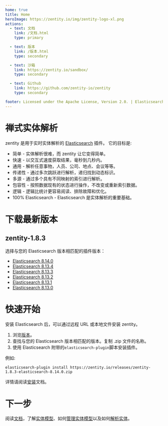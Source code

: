 ```yaml
---
home: true
title: Home
heroImage: https://zentity.io/img/zentity-logo-xl.png
actions:
  - text: 文档
    link: /文档.html
    type: primary

  - text: 版本
    link: /版本.html
    type: secondary

  - text: 沙箱
    link: https://zentity.io/sandbox/
    type: secondary

  - text: Github
    link: https://github.com/zentity-io/zentity
    type: secondary

footer: Licensed under the Apache License, Version 2.0. | Elasticsearch is a trademark of Elasticsearch BV.
---
```


# 禅式实体解析
zentity 是用于实时实体解析的 [Elasticsearch](https://www.elastic.co/elasticsearch) 插件。 它的目标是:

- 简单 - 实体解析很难，而 zentity 让它变得简单。
- 快速 - 以交互式速度获取结果，毫秒到几秒内。
- 通用 - 解析任意事物，人员、公司、地点、会议等等。
- 传递性 - 通过多次跳跃进行解析，递归找到动态标识。
- 多源 - 通过多个具有不同映射的索引进行解析。
- 包容性 - 按照数据现有的状态进行操作，不改变或重新索引数据。
- 逻辑 - 逻辑比统计更容易阅读、排除故障和优化。
- 100% Elasticsearch - Elasticsearch 是实体解析的重要基础。

# 下载最新版本

## zentity-1.8.3

选择与您的 Elasticsearch 版本相匹配的插件版本：

- [Elasticsearch 8.14.0](https://zentity.io/releases/zentity-1.8.3-elasticsearch-8.14.0.zip)
- [Elasticsearch 8.13.4](https://zentity.io/releases/zentity-1.8.3-elasticsearch-8.13.4.zip)
- [Elasticsearch 8.13.3](https://zentity.io/releases/zentity-1.8.3-elasticsearch-8.13.3.zip)
- [Elasticsearch 8.13.2](https://zentity.io/releases/zentity-1.8.3-elasticsearch-8.13.2.zip)
- [Elasticsearch 8.13.1](https://zentity.io/releases/zentity-1.8.3-elasticsearch-8.13.1.zip)
- [Elasticsearch 8.13.0](https://zentity.io/releases/zentity-1.8.3-elasticsearch-8.13.0.zip)

# 快速开始
安装 Elasticsearch 后，可以通过远程 URL 或本地文件安装 zentity。

1. 浏览[版本](/版本.html)。
2. 查找与您的 Elasticsearch 版本相匹配的版本。复制 .zip 文件的名称。
3. 使用 Elasticsearch 附带的```elasticsearch-plugin```脚本安装插件。

例如:

```elasticsearch-plugin install https://zentity.io/releases/zentity-1.8.3-elasticsearch-8.14.0.zip```

详情请阅读[安装](/安装.html)文档。

# 下一步
阅读[文档](/文档.html)，了解[实体模型](实体模型.html)、如何[管理实体模型](/管理实体模型.html)以及如何[解析实体](/解析实体.html)。